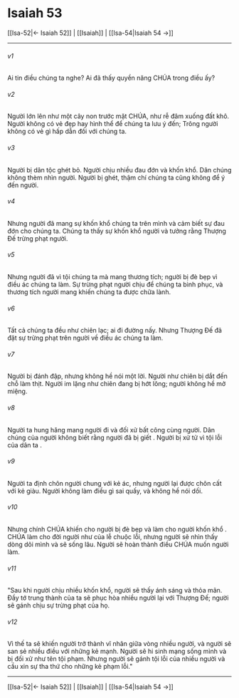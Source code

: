 # Isaiah 53

[[Isa-52|← Isaiah 52]] | [[Isaiah]] | [[Isa-54|Isaiah 54 →]]
***



###### v1 
Ai tin điều chúng ta nghe? Ai đã thấy quyền năng CHÚA trong điều ấy? 

###### v2 
Người lớn lên như một cây non trước mặt CHÚA, như rễ đâm xuống đất khô. Người không có vẻ đẹp hay hình thể để chúng ta lưu ý đến; Trông người không có vẻ gì hấp dẫn đối với chúng ta. 

###### v3 
Người bị dân tộc ghét bỏ. Người chịu nhiều đau đớn và khốn khổ. Dân chúng không thèm nhìn người. Người bị ghét, thậm chí chúng ta cũng không để ý đến người. 

###### v4 
Nhưng người đã mang sự khốn khổ chúng ta trên mình và cảm biết sự đau đớn cho chúng ta. Chúng ta thấy sự khốn khổ người và tưởng rằng Thượng Đế trừng phạt người. 

###### v5 
Nhưng người đã vì tội chúng ta mà mang thương tích; người bị đè bẹp vì điều ác chúng ta làm. Sự trừng phạt người chịu để chúng ta bình phục, và thương tích người mang khiến chúng ta được chữa lành. 

###### v6 
Tất cả chúng ta đều như chiên lạc; ai đi đường nấy. Nhưng Thượng Đế đã đặt sự trừng phạt trên người về điều ác chúng ta làm. 

###### v7 
Người bị đánh đập, nhưng không hề nói một lời. Người như chiên bị dắt đến chỗ làm thịt. Người im lặng như chiên đang bị hớt lông; người không hề mở miệng. 

###### v8 
Người ta hung hăng mang người đi và đối xử bất công cùng người. Dân chúng của người không biết rằng người đã bị giết . Người bị xử tử vì tội lỗi của dân ta . 

###### v9 
Người ta định chôn người chung với kẻ ác, nhưng người lại được chôn cất với kẻ giàu. Người không làm điều gì sai quấy, và không hề nói dối. 

###### v10 
Nhưng chính CHÚA khiến cho người bị đè bẹp và làm cho người khốn khổ . CHÚA làm cho đời người như của lễ chuộc lỗi, nhưng người sẽ nhìn thấy dòng dõi mình và sẽ sống lâu. Người sẽ hoàn thành điều CHÚA muốn người làm. 

###### v11 
"Sau khi người chịu nhiều khốn khổ, người sẽ thấy ánh sáng và thỏa mãn. Đầy tớ trung thành của ta sẽ phục hòa nhiều người lại với Thượng Đế; người sẽ gánh chịu sự trừng phạt của họ. 

###### v12 
Vì thế ta sẽ khiến người trở thành vĩ nhân giữa vòng nhiều người, và người sẽ san sẻ nhiều điều với những kẻ mạnh. Người sẽ hi sinh mạng sống mình và bị đối xử như tên tội phạm. Nhưng người sẽ gánh tội lỗi của nhiều người và cầu xin sự tha thứ cho những kẻ phạm lỗi."

***
[[Isa-52|← Isaiah 52]] | [[Isaiah]] | [[Isa-54|Isaiah 54 →]]
